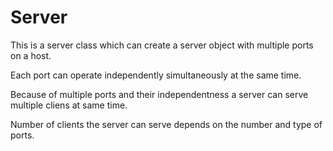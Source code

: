 # Server

This is a server class which can create a server object with multiple ports on a host.

Each port can operate independently simultaneously at the same time.

Because of multiple ports and their independentness a server can serve multiple cliens at same time.

Number of clients the server can serve depends on the number and type of ports.
